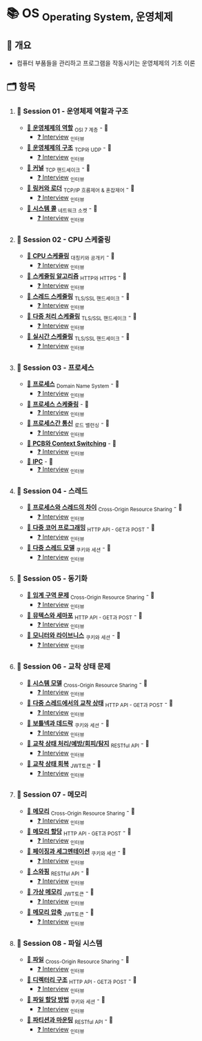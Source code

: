 # :books: OS <sub>Operating System, 운영체제</sub>

## :memo: 개요

- 컴퓨터 부품들을 관리하고 프로그램을 작동시키는 운영체제의 기초 이론

## :card_index_dividers: 항목

1. ### :file_folder: Session 01 - 운영체제 역할과 구조

   - [:page_facing_up: **운영체제의 역할**](./Note/) <sub>OSI 7 계층</sub> - :construction:
     - [:question: Interview](./Interview/) <sub>인터뷰</sub>
   - [:page_facing_up: **운영체제의 구조**](./Note/) <sub>TCP와 UDP</sub> - :construction:
     - [:question: Interview](./Interview/) <sub>인터뷰</sub>
   - [:page_facing_up: **커널**](./Note/) <sub>TCP 핸드셰이크</sub> - :construction:
     - [:question: Interview](./Interview/) <sub>인터뷰</sub>
   - [:page_facing_up: **링커와 로더**](./Note/) <sub>TCP/IP 흐름제어 & 혼잡제어</sub> - :construction:
     - [:question: Interview](./Interview/) <sub>인터뷰</sub>
   - [:page_facing_up: **시스템 콜**](./Note/) <sub>네트워크 소켓</sub> - :construction:
     - [:question: Interview](./Interview/) <sub>인터뷰</sub>

2. ### :file_folder: Session 02 - CPU 스케줄링

   - [:page_facing_up: **CPU 스케줄링**](./Note/) <sub>대칭키와 공개키</sub> - :construction:
     - [:question: Interview](./Interview/) <sub>인터뷰</sub>
   - [:page_facing_up: **스케줄링 알고리즘**](./Note/) <sub>HTTP와 HTTPS</sub> - :construction:
     - [:question: Interview](./Interview/) <sub>인터뷰</sub>
   - [:page_facing_up: **스레드 스케줄링**](./Note/) <sub>TLS/SSL 핸드셰이크</sub> - :construction:
     - [:question: Interview](./Interview/) <sub>인터뷰</sub>
   - [:page_facing_up: **다중 처리 스케줄링**](./Note/) <sub>TLS/SSL 핸드셰이크</sub> - :construction:
     - [:question: Interview](./Interview/) <sub>인터뷰</sub>
   - [:page_facing_up: **실시간 스케줄링**](./Note/) <sub>TLS/SSL 핸드셰이크</sub> - :construction:
     - [:question: Interview](./Interview/) <sub>인터뷰</sub>

3. ### :file_folder: Session 03 - 프로세스

   - [:page_facing_up: **프로세스**](./Note/) <sub>Domain Name System</sub> - :construction:
     - [:question: Interview](./Interview/) <sub>인터뷰</sub>
   - [:page_facing_up: **프로세스 스케줄링**](./Note/) - :construction:
     - [:question: Interview](./Interview/) <sub>인터뷰</sub>
   - [:page_facing_up: **프로세스간 통신**](./Note/) <sub>로드 밸런싱</sub> - :construction:
     - [:question: Interview](./Interview/) <sub>인터뷰</sub>
   - [:page_facing_up: **PCB와 Context Switching**](./Note/) - :construction:
     - [:question: Interview](./Interview/) <sub>인터뷰</sub>
   - [:page_facing_up: **IPC**](./Note/) - :construction:
     - [:question: Interview](./Interview/) <sub>인터뷰</sub>

4. ### :file_folder: Session 04 - 스레드

   - [:page_facing_up: **프로세스와 스레드의 차이**](./Note/) <sub>Cross-Origin Resource Sharing</sub> - :construction:
     - [:question: Interview](./Interview/) <sub>인터뷰</sub>
   - [:page_facing_up: **다중 코어 프로그래밍**](./Note/) <sub>HTTP API - GET과 POST</sub> - :construction:
     - [:question: Interview](./Interview/) <sub>인터뷰</sub>
   - [:page_facing_up: **다중 스레드 모델**](./Note/) <sub>쿠키와 세션</sub> - :construction:
     - [:question: Interview](./Interview/) <sub>인터뷰</sub>

5. ### :file_folder: Session 05 - 동기화

   - [:page_facing_up: **임계 구역 문제**](./Note/) <sub>Cross-Origin Resource Sharing</sub> - :construction:
     - [:question: Interview](./Interview/) <sub>인터뷰</sub>
   - [:page_facing_up: **뮤텍스와 세마포**](./Note/) <sub>HTTP API - GET과 POST</sub> - :construction:
     - [:question: Interview](./Interview/) <sub>인터뷰</sub>
   - [:page_facing_up: **모니터와 라이브니스**](./Note/) <sub>쿠키와 세션</sub> - :construction:
     - [:question: Interview](./Interview/) <sub>인터뷰</sub>


6. ### :file_folder: Session 06 - 교착 상태 문제

   - [:page_facing_up: **시스템 모델**](./Note/) <sub>Cross-Origin Resource Sharing</sub> - :construction:
     - [:question: Interview](./Interview/) <sub>인터뷰</sub>
   - [:page_facing_up: **다중 스레드에서의 교착 상태**](./Note/) <sub>HTTP API - GET과 POST</sub> - :construction:
     - [:question: Interview](./Interview/) <sub>인터뷰</sub>
   - [:page_facing_up: **보틀넥과 데드락**](./Note/) <sub>쿠키와 세션</sub> - :construction:
     - [:question: Interview](./Interview/) <sub>인터뷰</sub>
   - [:page_facing_up: **교착 상태 처리/예방/회피/탐지**](./Note/) <sub> RESTful API</sub> - :construction:
     - [:question: Interview](./Interview/) <sub>인터뷰</sub>
   - [:page_facing_up: **교착 상태 회복**](./Note/) <sub>JWT토큰</sub> - :construction:
     - [:question: Interview](./Interview/) <sub>인터뷰</sub>

7. ### :file_folder: Session 07 - 메모리

   - [:page_facing_up: **메모리**](./Note/) <sub>Cross-Origin Resource Sharing</sub> - :construction:
     - [:question: Interview](./Interview/) <sub>인터뷰</sub>
   - [:page_facing_up: **메모리 할당**](./Note/) <sub>HTTP API - GET과 POST</sub> - :construction:
     - [:question: Interview](./Interview/) <sub>인터뷰</sub>
   - [:page_facing_up: **페이징과 세그멘테이션**](./Note/) <sub>쿠키와 세션</sub> - :construction:
     - [:question: Interview](./Interview/) <sub>인터뷰</sub>
   - [:page_facing_up: **스와핑**](./Note/) <sub> RESTful API</sub> - :construction:
     - [:question: Interview](./Interview/) <sub>인터뷰</sub>
   - [:page_facing_up: **가상 메모리**](./Note/) <sub>JWT토큰</sub> - :construction:
     - [:question: Interview](./Interview/) <sub>인터뷰</sub>
   - [:page_facing_up: **메모리 압축**](./Note/) <sub>JWT토큰</sub> - :construction:
     - [:question: Interview](./Interview/) <sub>인터뷰</sub>


8. ### :file_folder: Session 08 - 파일 시스템

   - [:page_facing_up: **파일**](./Note/) <sub>Cross-Origin Resource Sharing</sub> - :construction:
     - [:question: Interview](./Interview/) <sub>인터뷰</sub>
   - [:page_facing_up: **디렉터리 구조**](./Note/) <sub>HTTP API - GET과 POST</sub> - :construction:
     - [:question: Interview](./Interview/) <sub>인터뷰</sub>
   - [:page_facing_up: **파일 할당 방법**](./Note/) <sub>쿠키와 세션</sub> - :construction:
     - [:question: Interview](./Interview/) <sub>인터뷰</sub>
   - [:page_facing_up: **파티션과 마운팅**](./Note/) <sub> RESTful API</sub> - :construction:
     - [:question: Interview](./Interview/) <sub>인터뷰</sub>
